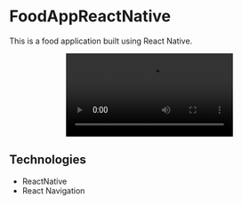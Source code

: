 # FoodAppReactNative
This is a food application built using React Native.

<div align="center">
<video src="https://user-images.githubusercontent.com/67695538/199276031-e7c2e530-bb42-4da6-b0f4-44d6c87d1741.mp4"></video>
</div>

## Technologies
* ReactNative
* React Navigation 
